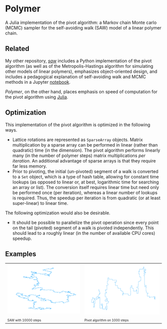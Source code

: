 # Polymer

A Julia implementation of the pivot algorithm: a Markov chain Monte carlo (MCMC) sampler for the self-avoiding walk (SAW) model of a linear polymer chain.

## Related

My other repository, [*saw*](https://github.com/bencwallace/saw) includes a Python implementation of the pivot algorithm (as well as of the Metropolis-Hastings algorithm for simulating other models of linear polymers), emphasizes object-oriented design, and includes a pedagogical explanation of self-avoiding walk and MCMC methods in a Jupyter [notebook](https://github.com/bencwallace/saw/blob/master/saw-simulation.ipynb).

*Polymer*, on the other hand, places emphasis on speed of computation for the pivot algorithm using [Julia](https://julialang.org/).

## Optimization

This implementation of the pivot algorithm is optimized in the following ways.

* Lattice rotations are represented as `SparseArray` objects. Matrix multiplication by a sparse array can be performed in linear (rather than quadratic) time (in the dimension). The pivot algorithm performs linearly many (in the number of polymer steps) matrix multiplications *per iteration*. An additional advantage of sparse arrays is that they require far less memory.
* Prior to pivoting, the initial (un-pivoted) segment of a walk is converted to a `Set` object, which is a type of hash table, allowing for constant time lookups (as opposed to linear or, at best, logarithmic time for searching an array or list). The conversion itself requires linear time but need only be performed once (per iteration), whereas a linear number of lookups is required. Thus, the speedup per iteration is from quadratic (or at least super-linear) to linear time.

The following optimization would also be desirable.

* It should be possible to parallelize the pivot operation since every point on the tail (pivoted) segment of a walk is pivoted independently. This should lead to a roughly linear (in the number of available CPU cores) speedup.

## Examples

<table style="width:100%">
	<tr>
		<td><img src="examples/plot_10000_10000.png" style="width:100%" /></td>
		<td><img src="examples/anim_100_1000_pre_1000.gif" style="width:100%" /></td>
	</tr>
	<tr>
		<td><font size="1">SAW with 10000 steps</font></td>
		<td><font size="1">Pivot algorithm on 1000 steps</font></td>
	</tr>
</table>
